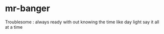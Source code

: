 # mr-banger
Troublesome : always ready with out knowing the time like day light say it all at a time

